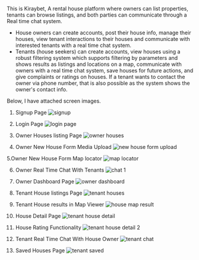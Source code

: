 This is Kiraybet, A rental house platform where owners can list properties, tenants can browse listings, and both parties can communicate through a Real time chat system. 
- House owners can create accounts, post their house info, manage their houses, view tenant interactions to their houses and communicate with interested tenants with a real time chat system.
- Tenants (house seekers) can create accounts, view houses using a robust filtering system which supports filtering by parameters and shows results as listings and locations on a map, communicate with owners with a real time chat system, save houses for future actions, and give complaints or ratings on houses. If a tenant wants to contact the owner via phone number, that is also possible as the system shows the owner's contact info.

Below, I have attached screen images.
1. Signup Page
![signup](https://github.com/user-attachments/assets/2ee5a56b-8e8b-4604-87f4-458a82fa69f5)

2. Login Page
![login page](https://github.com/user-attachments/assets/c7db366b-5def-4c27-ac40-cb080d23195b)

3. Owner Houses listing Page
![owner houses](https://github.com/user-attachments/assets/475e7967-c1c9-46d0-a5d7-65e57e3ed82e)

4. Owner New House Form Media Upload
![new house form upload](https://github.com/user-attachments/assets/78d2bd46-c0e5-4b2a-8c3d-1873bd22227e)

5.Owner New House Form Map locator
![map locator](https://github.com/user-attachments/assets/ea00ad71-1aa7-41b1-8e6f-8879e3ff3124)

6. Owner Real Time Chat With Tenants
![chat 1](https://github.com/user-attachments/assets/f9c8c711-d70a-443e-a3b1-e960aa92fe41)

7. Owner Dashboard Page
![owner dashboard](https://github.com/user-attachments/assets/c4769015-0034-4c57-bb3d-a9e68167ae5d)

8. Tenant House listings Page
![tenant houses](https://github.com/user-attachments/assets/45ccf372-6224-4116-a7b8-f26a27e5237a)

9. Tenant House results in Map Viewer
![house map result](https://github.com/user-attachments/assets/6d01fa69-da10-4c82-b8c7-229eaf1e1189)

10. House Detail Page
![tenant house detail](https://github.com/user-attachments/assets/feb04e8f-1b59-49ea-b0b5-4d96d8dfe1d3)

11. House Rating Functionality
![tenant house detail 2](https://github.com/user-attachments/assets/fbcc0962-f054-414e-a946-bc5bf8912557)

12. Tenant Real Time Chat With House Owner
![tenant chat](https://github.com/user-attachments/assets/217e3740-57b4-4e8d-a9d3-0a058b9fdff7)

13. Saved Houses Page
![tenant saved](https://github.com/user-attachments/assets/669ac0a6-3c0e-4f60-955f-b1e3072d746b)





